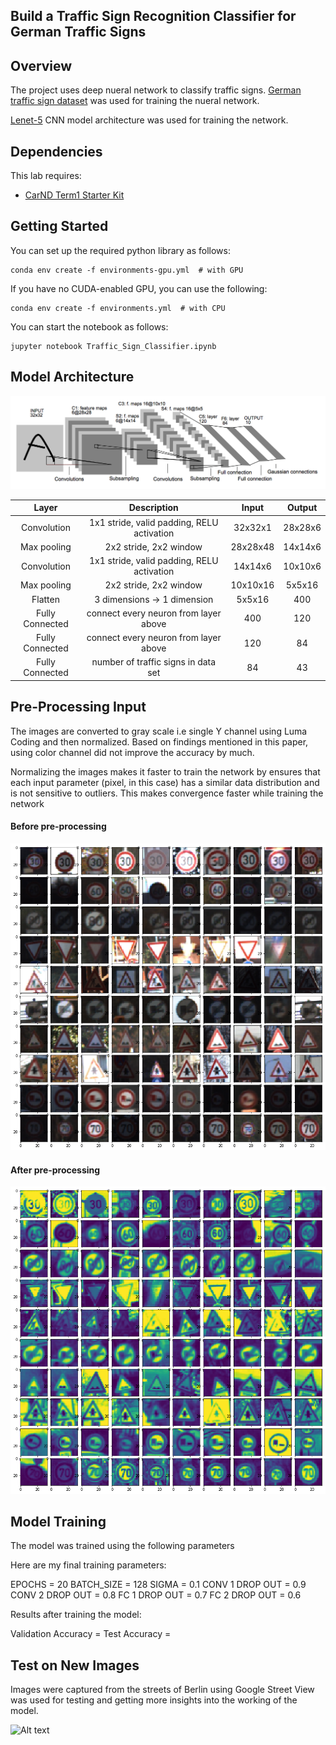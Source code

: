 ## Build a Traffic Sign Recognition Classifier for German Traffic Signs

Overview
-----

The project uses deep nueral network to classify traffic signs. [German traffic sign dataset](http://benchmark.ini.rub.de/?section=gtsrb&subsection=dataset) was used for training the nueral network. 

[Lenet-5](http://yann.lecun.com/exdb/lenet/) CNN model architecture was used for training the network. 

Dependencies
---
This lab requires:

* [CarND Term1 Starter Kit](https://github.com/udacity/CarND-Term1-Starter-Kit)

Getting Started
---

You can set up the required python library as follows:
```
conda env create -f environments-gpu.yml  # with GPU
```
If you have no CUDA-enabled GPU, you can use the following:
```
conda env create -f environments.yml  # with CPU
```
You can start the notebook as follows:
```
jupyter notebook Traffic_Sign_Classifier.ipynb
```

Model Architecture
---

![Alt text](resources/lenet.png "Model architecture")

| Layer         		|     Description	        					| Input |Output| 
|:---------------------:|:---------------------------------------------:| :----:|:-----:|
| Convolution     	| 1x1 stride, valid padding, RELU activation 	|32x32x1|28x28x6|
| Max pooling			| 2x2 stride, 2x2 window						|28x28x48|14x14x6|
| Convolution  	    | 1x1 stride, valid padding, RELU activation 	|14x14x6|10x10x6|
| Max pooling			| 2x2 stride, 2x2 window	   					|10x10x16|5x5x16|
| Flatten				| 3 dimensions -> 1 dimension					|5x5x16| 400|
| Fully Connected | connect every neuron from layer above			|400|120|
| Fully Connected | connect every neuron from layer above		|120|84|
| Fully Connected | number of traffic signs in data set	|84|43|

Pre-Processing Input
---

The images are converted to gray scale i.e single Y channel using Luma Coding and then normalized. Based on findings mentioned in this paper, using color channel did not improve the accuracy by much.

Normalizing the images makes it faster to train the network by ensures that each input parameter (pixel, in this case) has a similar data distribution and is not sensitive to outliers. This makes convergence faster while training the network

#### Before pre-processing 
![Alt text](resources/sample.png "Sample Input")

#### After pre-processing 
![Alt text](resources/sample-y-channel.png "Sample Input After prepossing")


Model Training
--- 

The model was trained using the following parameters 

Here are my final training parameters:

EPOCHS = 20
BATCH_SIZE = 128
SIGMA = 0.1
CONV 1 DROP OUT = 0.9
CONV 2 DROP OUT = 0.8
FC 1 DROP OUT = 0.7
FC 2 DROP OUT = 0.6

Results after training the model:

Validation Accuracy = 
Test Accuracy = 

Test on New Images 
--- 

Images were captured from the streets of Berlin using Google Street View was used for testing and getting more insights into the working of the model.

![Alt text](resources/test-image.png) 
